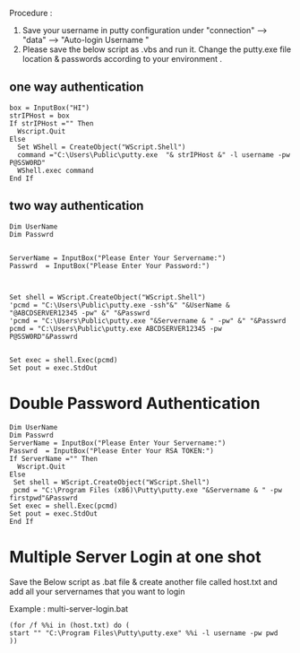 Procedure :
1. Save your username in putty  configuration   under  "connection" --> "data" --> "Auto-login Username "
2. Please save the below script as .vbs and run it. Change the putty.exe file location & passwords according to your environment . 


one way authentication
-----------------------------
```
box = InputBox("HI")
strIPHost = box
If strIPHost ="" Then
  Wscript.Quit
Else
  Set WShell = CreateObject("WScript.Shell")
  command ="C:\Users\Public\putty.exe  "& strIPHost &" -l username -pw P@SSW0RD"
  WShell.exec command
End If
```

two way authentication
-----------------------------
```
Dim UserName
Dim Passwrd


ServerName = InputBox("Please Enter Your Servername:")
Passwrd  = InputBox("Please Enter Your Password:")



Set shell = WScript.CreateObject("WScript.Shell")
'pcmd = "C:\Users\Public\putty.exe -ssh"&" "&UserName & "@ABCDSERVER12345 -pw" &" "&Passwrd
'pcmd = "C:\Users\Public\putty.exe "&Servername & " -pw" &" "&Passwrd
pcmd = "C:\Users\Public\putty.exe ABCDSERVER12345 -pw P@SSW0RD"&Passwrd


Set exec = shell.Exec(pcmd)
Set pout = exec.StdOut
```

Double Password Authentication
=========================
```
Dim UserName
Dim Passwrd
ServerName = InputBox("Please Enter Your Servername:")
Passwrd  = InputBox("Please Enter Your RSA TOKEN:")
If ServerName ="" Then
  Wscript.Quit
Else
 Set shell = WScript.CreateObject("WScript.Shell")
 pcmd = "C:\Program Files (x86)\Putty\putty.exe "&Servername & " -pw firstpwd"&Passwrd
Set exec = shell.Exec(pcmd)
Set pout = exec.StdOut
End If
```

Multiple Server Login at one shot
=========================
  Save the Below script as  .bat file  & create another file called host.txt and add all your servernames that you want to login 

Example :   multi-server-login.bat
```
(for /f %%i in (host.txt) do (
start "" "C:\Program Files\Putty\putty.exe" %%i -l username -pw pwd
))
```
